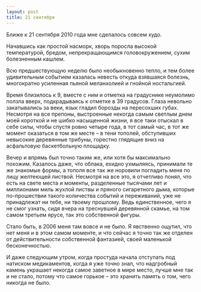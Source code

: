 ```yaml
---
layout: post
title: 21 сентября
---
```


Ближе к 21 сентября 2010 года мне сделалось совсем худо.

Начавшись как простой насморк, хворь поросла высокой температурой, бредом, непрекращающимся головокружением, сухим болезненным кашлем.

Всю предшествующую неделю было необыкновенно тепло, и тем более удивительным событием казалась невесть откуда взявшаяся болезнь, многократно усиленная пьяной меланхолией и гнойной ностальгией.

Время близилось к 9, вместе с ним и отметка на градуснике неумолимо ползла вверх, подкрадываясь к отметке в 39 градусов. Глаза невольно закатывались за веки, язык гладил борозды на пересохших губах. Несмотря на все препоны, выстроенные некогда самым светлым днем моей короткой и не шибко насыщенной жизни, я все таки отыскал в себе силы, чтобы спустя ровно четыре года, в тот самый час, в тот же момент оказаться в том же месте – в тени тополей, обступивших невысокие деревянные трибуны, горестно глядящие вниз на асфальтовую баскетбольную площадку.

Вечер и впрямь был точно таким же, или хотя бы максимально похожим. Казалось даже, что облака, ехидно ухмыляясь, принимали те же знакомые формы, а тополя все так же норовили погладить меня по лицу желтеющей листвой. Несмотря на все это, я отчетливо понял, что есть на свете места и моменты, разделенные тысячами лет и миллионами миль жухлой листвы и пряного сигаретного дыма, которые по-прошествии такого количества событий и переживаний, уже не принадлежат ни тебе, ни твоему прошлому. Ведь единственное, чего я не смог узнать, сидя вчера на треснувшей деревянной скамье, на том самом третьем ярусе, так это собственной фигуры.

Стало быть, в 2006 меня там вовсе и не было. Я явственно ощутил, что нет меня и в этом самом моменте, и что сейчас я точно так же отделен от действительности собственной фантазией, своей маленькой бесконечностью.

И даже следующим утром, когда простуда начала отступать под натиском медикаментов, когда я уже точно знал, что надгробный камень украшает некогда самое заветное в мире место, лучше мне так и не стало, потому что самое горькое – это хранить память о том, чего никогда не было.

